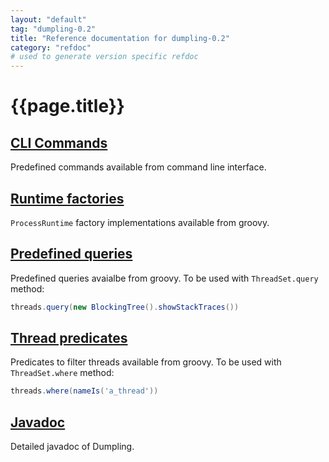```yaml
---
layout: "default"
tag: "dumpling-0.2"
title: "Reference documentation for dumpling-0.2"
category: "refdoc"
# used to generate version specific refdoc
---
```


# {{page.title}}

## [CLI Commands](cliCommands.html)

Predefined commands available from command line interface.

## [Runtime factories](factories.html)

`ProcessRuntime` factory implementations available from groovy.

## [Predefined queries](queries.html)

Predefined queries avaialbe from groovy. To be used with `ThreadSet.query` method:

```groovy
threads.query(new BlockingTree().showStackTraces())
```

## [Thread predicates](threadPredicates.html)

Predicates to filter threads available from groovy. To be used with `ThreadSet.where` method:

```groovy
threads.where(nameIs('a_thread'))
```

## [Javadoc](apidocs/)

Detailed javadoc of Dumpling.
